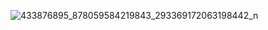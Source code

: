 
![433876895_878059584219843_293369172063198442_n](https://github.com/user-attachments/assets/b1b78e8b-2d50-43b6-93c2-70694916990b)
